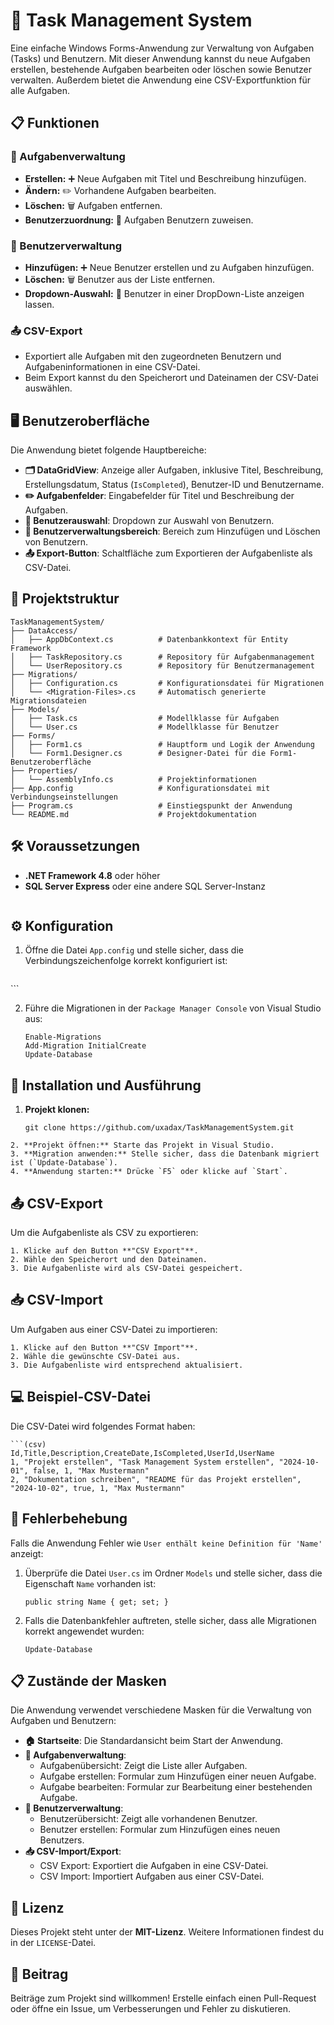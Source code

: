 # 📝 Task Management System
 
Eine einfache Windows Forms-Anwendung zur Verwaltung von Aufgaben (Tasks) und Benutzern. Mit dieser Anwendung kannst du neue Aufgaben erstellen, bestehende Aufgaben bearbeiten oder löschen sowie Benutzer verwalten. Außerdem bietet die Anwendung eine CSV-Exportfunktion für alle Aufgaben.
 
## 📋 Funktionen
### 📌 Aufgabenverwaltung
- **Erstellen:** ➕ Neue Aufgaben mit Titel und Beschreibung hinzufügen.
- **Ändern:** ✏️ Vorhandene Aufgaben bearbeiten.
- **Löschen:** 🗑️ Aufgaben entfernen.
- **Benutzerzuordnung:** 👤 Aufgaben Benutzern zuweisen.
 
### 👥 Benutzerverwaltung
- **Hinzufügen:** ➕ Neue Benutzer erstellen und zu Aufgaben hinzufügen.
- **Löschen:** 🗑️ Benutzer aus der Liste entfernen.
- **Dropdown-Auswahl:** 📂 Benutzer in einer DropDown-Liste anzeigen lassen.
 
### 📤 CSV-Export
- Exportiert alle Aufgaben mit den zugeordneten Benutzern und Aufgabeninformationen in eine CSV-Datei.
- Beim Export kannst du den Speicherort und Dateinamen der CSV-Datei auswählen.
 
## 🖥️ Benutzeroberfläche
Die Anwendung bietet folgende Hauptbereiche:
 
- **🗂 DataGridView**: Anzeige aller Aufgaben, inklusive Titel, Beschreibung, Erstellungsdatum, Status (`IsCompleted`), Benutzer-ID und Benutzername.
- **✏️ Aufgabenfelder**: Eingabefelder für Titel und Beschreibung der Aufgaben.
- **👥 Benutzerauswahl**: Dropdown zur Auswahl von Benutzern.
- **👤 Benutzerverwaltungsbereich**: Bereich zum Hinzufügen und Löschen von Benutzern.
- **📤 Export-Button**: Schaltfläche zum Exportieren der Aufgabenliste als CSV-Datei.
 
## 📂 Projektstruktur
```
TaskManagementSystem/
├── DataAccess/
│   ├── AppDbContext.cs          # Datenbankkontext für Entity Framework
│   ├── TaskRepository.cs        # Repository für Aufgabenmanagement
│   └── UserRepository.cs        # Repository für Benutzermanagement
├── Migrations/
│   ├── Configuration.cs         # Konfigurationsdatei für Migrationen
│   └── <Migration-Files>.cs     # Automatisch generierte Migrationsdateien
├── Models/
│   ├── Task.cs                  # Modellklasse für Aufgaben
│   └── User.cs                  # Modellklasse für Benutzer
├── Forms/
│   ├── Form1.cs                 # Hauptform und Logik der Anwendung
│   └── Form1.Designer.cs        # Designer-Datei für die Form1-Benutzeroberfläche
├── Properties/
│   └── AssemblyInfo.cs          # Projektinformationen
├── App.config                   # Konfigurationsdatei mit Verbindungseinstellungen
├── Program.cs                   # Einstiegspunkt der Anwendung
└── README.md                    # Projektdokumentation
```
## 🛠️ Voraussetzungen
- **.NET Framework 4.8** oder höher
- **SQL Server Express** oder eine andere SQL Server-Instanz
 ```
```
## ⚙️ Konfiguration
1. Öffne die Datei `App.config` und stelle sicher, dass die Verbindungszeichenfolge korrekt konfiguriert ist:
    ```(xml)
<connectionStrings>
<add name="TaskManagementDB"
           connectionString="Server=DESKTOP-QDJ0VMJ\SQLEXPRESS;Database=TaskManagementDB;Trusted_Connection=True;"
           providerName="System.Data.SqlClient" />
</connectionStrings>
    ```
 
2. Führe die Migrationen in der `Package Manager Console` von Visual Studio aus:
    ```(bash)
    Enable-Migrations
    Add-Migration InitialCreate
    Update-Database
     ```
## 🚀 Installation und Ausführung
1. **Projekt klonen:**
    ```(bash)
    git clone https://github.com/uxadax/TaskManagementSystem.git
  ```
2. **Projekt öffnen:** Starte das Projekt in Visual Studio.
3. **Migration anwenden:** Stelle sicher, dass die Datenbank migriert ist (`Update-Database`).
4. **Anwendung starten:** Drücke `F5` oder klicke auf `Start`.
 ```
## 📤 CSV-Export
Um die Aufgabenliste als CSV zu exportieren:
 ```
1. Klicke auf den Button **"CSV Export"**.
2. Wähle den Speicherort und den Dateinamen.
3. Die Aufgabenliste wird als CSV-Datei gespeichert.
 ```
## 📥 CSV-Import
Um Aufgaben aus einer CSV-Datei zu importieren:
 ```
1. Klicke auf den Button **"CSV Import"**.
2. Wähle die gewünschte CSV-Datei aus.
3. Die Aufgabenliste wird entsprechend aktualisiert.
 ```
## 💻 Beispiel-CSV-Datei
Die CSV-Datei wird folgendes Format haben:
 ```
```(csv)
Id,Title,Description,CreateDate,IsCompleted,UserId,UserName
1, "Projekt erstellen", "Task Management System erstellen", "2024-10-01", false, 1, "Max Mustermann"
2, "Dokumentation schreiben", "README für das Projekt erstellen", "2024-10-02", true, 1, "Max Mustermann"
```
 
## 🔧 Fehlerbehebung
Falls die Anwendung Fehler wie `User enthält keine Definition für 'Name'` anzeigt:
 
1. Überprüfe die Datei `User.cs` im Ordner `Models` und stelle sicher, dass die Eigenschaft `Name` vorhanden ist:
    ```(csharp)
    public string Name { get; set; }
    ```
2. Falls die Datenbankfehler auftreten, stelle sicher, dass alle Migrationen korrekt angewendet wurden:
    ```(bash)
    Update-Database
    ```
 
## 📋 Zustände der Masken
Die Anwendung verwendet verschiedene Masken für die Verwaltung von Aufgaben und Benutzern:
 
- **🏠 Startseite**: Die Standardansicht beim Start der Anwendung.
- **📝 Aufgabenverwaltung**:
  - Aufgabenübersicht: Zeigt die Liste aller Aufgaben.
  - Aufgabe erstellen: Formular zum Hinzufügen einer neuen Aufgabe.
  - Aufgabe bearbeiten: Formular zur Bearbeitung einer bestehenden Aufgabe.
- **👥 Benutzerverwaltung**:
  - Benutzerübersicht: Zeigt alle vorhandenen Benutzer.
  - Benutzer erstellen: Formular zum Hinzufügen eines neuen Benutzers.
- **📥 CSV-Import/Export**:
  - CSV Export: Exportiert die Aufgaben in eine CSV-Datei.
  - CSV Import: Importiert Aufgaben aus einer CSV-Datei.
 
## 📝 Lizenz
Dieses Projekt steht unter der **MIT-Lizenz**. Weitere Informationen findest du in der `LICENSE`-Datei.
 
## 🤝 Beitrag
Beiträge zum Projekt sind willkommen! Erstelle einfach einen Pull-Request oder öffne ein Issue, um Verbesserungen und Fehler zu diskutieren.

